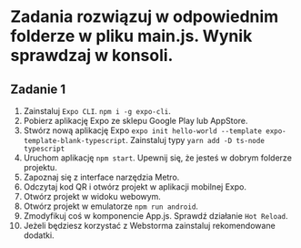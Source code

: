 # Zadania rozwiązuj w odpowiednim folderze w pliku main.js. Wynik sprawdzaj w konsoli.

## Zadanie 1

1. Zainstaluj `Expo CLI`. `npm i -g expo-cli`.
2. Pobierz aplikację Expo ze sklepu Google Play lub AppStore.
3. Stwórz nową aplikację Expo `expo init hello-world --template expo-template-blank-typescript`. Zainstaluj typy `yarn add -D ts-node typescript`
4. Uruchom aplikację `npm start`. Upewnij się, że jesteś w dobrym folderze projektu.
5. Zapoznaj się z interface narzędzia Metro.   
5. Odczytaj kod QR i otwórz projekt w aplikacji mobilnej Expo.
6. Otwórz projekt w widoku webowym.
7. Otwórz projekt w emulatorze `npm run android`.
8. Zmodyfikuj coś w komponencie App.js. Sprawdź działanie `Hot Reload`.
9. Jeżeli będziesz korzystać z Webstorma zainstaluj rekomendowane dodatki.

